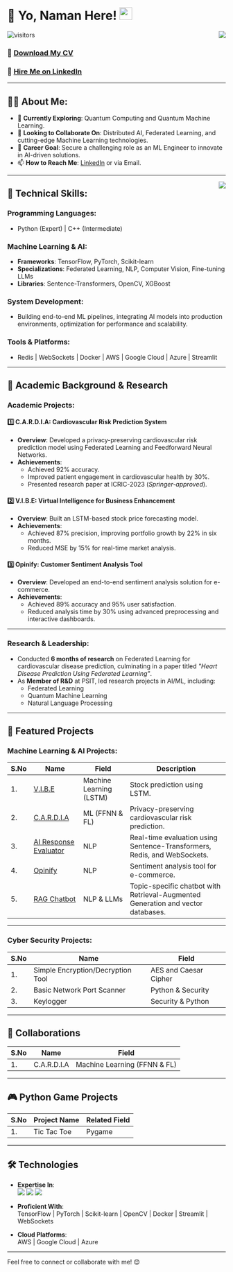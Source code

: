 # 👋 Yo, Naman Here! <img src="https://github.com/TheDudeThatCode/TheDudeThatCode/blob/master/Assets/Hi.gif" width="29">

<!-- Statistics -->
<img align="right" src="https://github-readme-stats.vercel.app/api?username=NamanVSrivastav&theme=light&show_icons=true&count_private=true">

![visitors](https://visitor-badge.laobi.icu/badge?page_id=NamanVSrivastav.NamanVSrivastav)

### 📝 [Download My CV](https://drive.google.com/file/d/1z605vT03J5QWweeGI8mEYsdet1MWUHZC/view?usp=sharing)  
### 💼 [Hire Me on LinkedIn](https://www.linkedin.com/in/namanvsrivatav/)  

---

## 👨‍💻 About Me:

- 🌱 **Currently Exploring**: Quantum Computing and Quantum Machine Learning.  
- 🤝 **Looking to Collaborate On**: Distributed AI, Federated Learning, and cutting-edge Machine Learning technologies.  
- 🎯 **Career Goal**: Secure a challenging role as an ML Engineer to innovate in AI-driven solutions.  
- 📫 **How to Reach Me**: [LinkedIn](https://www.linkedin.com/in/namanvsrivatav/) or via Email.  

---

<img align="right" src="https://github-readme-stats.vercel.app/api/top-langs/?username=NamanVSrivastav&layout=compact&theme=light">

## 🔑 Technical Skills:

### Programming Languages:
- Python (Expert) | C++ (Intermediate)

### Machine Learning & AI:
- **Frameworks**: TensorFlow, PyTorch, Scikit-learn
- **Specializations**: Federated Learning, NLP, Computer Vision, Fine-tuning LLMs
- **Libraries**: Sentence-Transformers, OpenCV, XGBoost

### System Development:
- Building end-to-end ML pipelines, integrating AI models into production environments, optimization for performance and scalability.

### Tools & Platforms:
- Redis | WebSockets | Docker | AWS | Google Cloud | Azure | Streamlit

---

## 🌟 Academic Background & Research

### Academic Projects:

#### 1️⃣ **C.A.R.D.I.A: Cardiovascular Risk Prediction System**
- **Overview**: Developed a privacy-preserving cardiovascular risk prediction model using Federated Learning and Feedforward Neural Networks.
- **Achievements**:  
  - Achieved 92% accuracy.  
  - Improved patient engagement in cardiovascular health by 30%.  
  - Presented research paper at ICRIC-2023 (*Springer-approved*).

#### 2️⃣ **V.I.B.E: Virtual Intelligence for Business Enhancement**
- **Overview**: Built an LSTM-based stock price forecasting model.
- **Achievements**:  
  - Achieved 87% precision, improving portfolio growth by 22% in six months.  
  - Reduced MSE by 15% for real-time market analysis.

#### 3️⃣ **Opinify: Customer Sentiment Analysis Tool**
- **Overview**: Developed an end-to-end sentiment analysis solution for e-commerce.
- **Achievements**:  
  - Achieved 89% accuracy and 95% user satisfaction.  
  - Reduced analysis time by 30% using advanced preprocessing and interactive dashboards.

---

### Research & Leadership:

- Conducted **6 months of research** on Federated Learning for cardiovascular disease prediction, culminating in a paper titled *"Heart Disease Prediction Using Federated Learning"*.
- As **Member of R&D** at PSIT, led research projects in AI/ML, including:  
  - Federated Learning  
  - Quantum Machine Learning  
  - Natural Language Processing  

---

## 🚀 Featured Projects

### Machine Learning & AI Projects:

| S.No | Name | Field | Description |
|------|------|-------|-------------|
| 1. | [V.I.B.E](https://github.com/NamanVSrivastav/V.I.B.E) | Machine Learning (LSTM) | Stock prediction using LSTM. |
| 2. | [C.A.R.D.I.A](https://github.com/NamanVSrivastav/C.A.R.D.I.A) | ML (FFNN & FL) | Privacy-preserving cardiovascular risk prediction. |
| 3. | [AI Response Evaluator](https://github.com/NamanVSrivastav/AI_Response_Evaluator) | NLP | Real-time evaluation using Sentence-Transformers, Redis, and WebSockets. |
| 4. | [Opinify](https://github.com/NamanVSrivastav/Opinify) | NLP | Sentiment analysis tool for e-commerce. |
| 5. | [RAG Chatbot](https://github.com/NamanVSrivastav/RAG-Chatbot) | NLP & LLMs | Topic-specific chatbot with Retrieval-Augmented Generation and vector databases. |

---

### Cyber Security Projects:

| S.No | Name | Field |
|------|------|-------|
| 1. | Simple Encryption/Decryption Tool | AES and Caesar Cipher |
| 2. | Basic Network Port Scanner | Python & Security |
| 3. | Keylogger | Security & Python |

---

## 🧩 Collaborations

| S.No | Name | Field |
|------|------|-------|
| 1. | C.A.R.D.I.A | Machine Learning (FFNN & FL) |

---

## 🎮 Python Game Projects

| S.No | Project Name | Related Field |
|------|--------------|---------------|
| 1. | Tic Tac Toe | Pygame |

---

## 🛠️ Technologies

- **Expertise In**:  
  <img src="https://img.shields.io/badge/Python-FFD43B?style=for-the-badge&logo=python&logoColor=blue"> <img src="https://img.shields.io/badge/Machine_Learning-F05032?style=for-the-badge&logo=AI&logoColor=white"> <img src="https://img.shields.io/badge/DSA-100000?style=for-the-badge&logo=DSA&logoColor=white">

- **Proficient With**:  
  TensorFlow | PyTorch | Scikit-learn | OpenCV | Docker | Streamlit | WebSockets

- **Cloud Platforms**:  
  AWS | Google Cloud | Azure

---

Feel free to connect or collaborate with me! 😊
